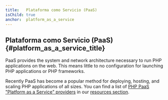 ```yaml
---
title:   Plataforma como Servicio (PaaS)
isChild: true
anchor:  platform_as_a_service
---
```


## Plataforma como Servicio (PaaS) {#platform_as_a_service_title}

PaaS provides the system and network architecture necessary to run PHP applications on the web. This means little to no
configuration for launching PHP applications or PHP frameworks.

Recently PaaS has become a popular method for deploying, hosting, and scaling PHP applications of all sizes. You can
find a list of [PHP PaaS "Platform as a Service" providers](#php_paas_providers) in our [resources section](#resources).